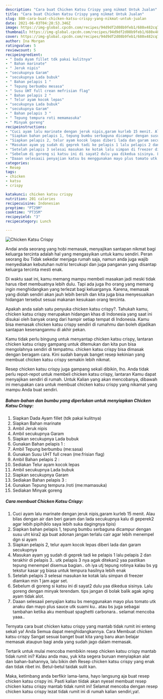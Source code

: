```yaml
---
description: "Cara buat Chicken Katsu Crispy yang nikmat Untuk Jualan"
title: "Cara buat Chicken Katsu Crispy yang nikmat Untuk Jualan"
slug: 880-cara-buat-chicken-katsu-crispy-yang-nikmat-untuk-jualan
date: 2021-06-03T04:28:53.346Z
image: https://img-global.cpcdn.com/recipes/94d9df2d08b9feb1/680x482cq70/chicken-katsu-crispy-foto-resep-utama.jpg
thumbnail: https://img-global.cpcdn.com/recipes/94d9df2d08b9feb1/680x482cq70/chicken-katsu-crispy-foto-resep-utama.jpg
cover: https://img-global.cpcdn.com/recipes/94d9df2d08b9feb1/680x482cq70/chicken-katsu-crispy-foto-resep-utama.jpg
author: Ina Morgan
ratingvalue: 5
reviewcount: 5
recipeingredient:
- " Dada Ayam fillet tdk pakai kulitnya"
- " Bahan marinate"
- " Jeruk nipis"
- "secukupnya Garam"
- "secukupnya Lada bubuk"
- " Bahan pelapis 1 "
- " Tepung berbumbu mesasa"
- " Susu UHT full crean mefrisian flag"
- " Bahan pelapis 2 "
- " Telur ayam kocok lepas"
- "secukupnya Lada bubuk"
- "secukupnya Garam"
- " Bahan pelapis 3 "
- " Tepung tempura roti memamasuka"
- " Minyak goreng"
recipeinstructions:
- "Cuci ayam lalu marinate dengan jeruk nipis,garam kurleb 15 menit. Alau bilas dengan air dan beri garam dan lada secukupnya kalu di geperek2 agar lebih pipih(klo saya lebih suka dagingnya tipis)"
- "Siapkan bahan pelapis 1, tepung bumbu serbaguna dicampur dengan susu uht kira2 aja buat adonan jangan terlalu cair agar lebih menempel dgn si ayam"
- "Siapkan pelapis 2, telur ayam kocok lepas diberi lada dan garam secukupnya"
- "Masukan ayam yg sudah di geprek tadi ke pelapis 1 lalu pelapis 2 dan terakhir di pelapis 3.. utk pelapis 3 nya agak ditekan2 yaa pastikan tepung menempel disemua bagian.. oh iya utj tepung rotinya kalau bs yg tekstur kasar yg biasa untuk tempura hasilnya lebih enak"
- "Setelah pelapis 3 selesai masukan ke kotak lalu simpan di freezer diamkan min 1 jam agar set."
- "Sebelum di goreng si katsu ini di sayat2 dulu yaa dikedua sisinya. Lalu goreng dengan minyak terendam. tips jangan di bolak balik agak aging ayam tidak alot."
- "Daaan selesaaii penyajian katsu bs menggunakan mayo plus tomato utk anaku dan mayo plus sauce utk suami ku.. atau bs juga sebagai tambahan ketika aku membuat spaghetti carbonara.. selamat mencoba yaaa.."
categories:
- Resep
tags:
- chicken
- katsu
- crispy

katakunci: chicken katsu crispy 
nutrition: 201 calories
recipecuisine: Indonesian
preptime: "PT29M"
cooktime: "PT35M"
recipeyield: "3"
recipecategory: Lunch

---
```



![Chicken Katsu Crispy](https://img-global.cpcdn.com/recipes/94d9df2d08b9feb1/680x482cq70/chicken-katsu-crispy-foto-resep-utama.jpg)

Andai anda seorang yang hobi memasak, menyajikan santapan nikmat bagi keluarga tercinta adalah hal yang mengasyikan untuk kamu sendiri. Peran seorang ibu Tidak sekedar menjaga rumah saja, namun anda juga wajib menyediakan kebutuhan nutrisi tercukupi dan juga panganan yang disantap keluarga tercinta mesti enak.

Di waktu  saat ini, kamu memang mampu membeli masakan jadi meski tidak harus ribet membuatnya lebih dulu. Tapi ada juga lho orang yang memang ingin menghidangkan yang terlezat bagi keluarganya. Karena, memasak yang diolah sendiri akan jauh lebih bersih dan kita juga bisa menyesuaikan hidangan tersebut sesuai makanan kesukaan orang tercinta. 



Apakah anda salah satu penyuka chicken katsu crispy?. Tahukah kamu, chicken katsu crispy merupakan hidangan khas di Indonesia yang saat ini disukai oleh banyak orang dari hampir setiap tempat di Indonesia. Kamu bisa memasak chicken katsu crispy sendiri di rumahmu dan boleh dijadikan santapan kesenanganmu di akhir pekan.

Kamu tidak perlu bingung untuk menyantap chicken katsu crispy, lantaran chicken katsu crispy gampang untuk ditemukan dan kita pun bisa mengolahnya sendiri di tempatmu. chicken katsu crispy bisa dimasak dengan beragam cara. Kini sudah banyak banget resep kekinian yang membuat chicken katsu crispy semakin lebih nikmat.

Resep chicken katsu crispy juga gampang sekali dibikin, lho. Anda tidak perlu repot-repot untuk membeli chicken katsu crispy, lantaran Kamu dapat menyajikan sendiri di rumah. Untuk Kalian yang akan mencobanya, dibawah ini merupakan cara untuk membuat chicken katsu crispy yang nikamat yang mampu Anda buat sendiri.

<!--inarticleads1-->

##### Bahan-bahan dan bumbu yang diperlukan untuk menyiapkan Chicken Katsu Crispy:

1. Siapkan  Dada Ayam fillet (tdk pakai kulitnya)
1. Siapkan  Bahan marinate
1. Ambil  Jeruk nipis
1. Ambil secukupnya Garam
1. Siapkan secukupnya Lada bubuk
1. Gunakan  Bahan pelapis 1 :
1. Ambil  Tepung berbumbu (me:sasa)
1. Gunakan  Susu UHT full crean (me:frisian flag)
1. Ambil  Bahan pelapis 2 :
1. Sediakan  Telur ayam kocok lepas
1. Ambil secukupnya Lada bubuk
1. Siapkan secukupnya Garam
1. Sediakan  Bahan pelapis 3 :
1. Gunakan  Tepung tempura /roti (me:mamasuka)
1. Sediakan  Minyak goreng




<!--inarticleads2-->

##### Cara membuat Chicken Katsu Crispy:

1. Cuci ayam lalu marinate dengan jeruk nipis,garam kurleb 15 menit. Alau bilas dengan air dan beri garam dan lada secukupnya kalu di geperek2 agar lebih pipih(klo saya lebih suka dagingnya tipis)
1. Siapkan bahan pelapis 1, tepung bumbu serbaguna dicampur dengan susu uht kira2 aja buat adonan jangan terlalu cair agar lebih menempel dgn si ayam
1. Siapkan pelapis 2, telur ayam kocok lepas diberi lada dan garam secukupnya
1. Masukan ayam yg sudah di geprek tadi ke pelapis 1 lalu pelapis 2 dan terakhir di pelapis 3.. utk pelapis 3 nya agak ditekan2 yaa pastikan tepung menempel disemua bagian.. oh iya utj tepung rotinya kalau bs yg tekstur kasar yg biasa untuk tempura hasilnya lebih enak
1. Setelah pelapis 3 selesai masukan ke kotak lalu simpan di freezer diamkan min 1 jam agar set.
1. Sebelum di goreng si katsu ini di sayat2 dulu yaa dikedua sisinya. Lalu goreng dengan minyak terendam. tips jangan di bolak balik agak aging ayam tidak alot.
1. Daaan selesaaii penyajian katsu bs menggunakan mayo plus tomato utk anaku dan mayo plus sauce utk suami ku.. atau bs juga sebagai tambahan ketika aku membuat spaghetti carbonara.. selamat mencoba yaaa..




Ternyata cara buat chicken katsu crispy yang mantab tidak rumit ini enteng sekali ya! Anda Semua dapat menghidangkannya. Cara Membuat chicken katsu crispy Sangat sesuai banget buat kita yang baru akan belajar memasak ataupun bagi anda yang sudah jago dalam memasak.

Tertarik untuk mulai mencoba membikin resep chicken katsu crispy mantab tidak rumit ini? Kalau anda mau, yuk kita segera buruan menyiapkan alat dan bahan-bahannya, lalu bikin deh Resep chicken katsu crispy yang enak dan tidak ribet ini. Betul-betul taidak sulit kan. 

Maka, ketimbang anda berfikir lama-lama, hayo langsung aja buat resep chicken katsu crispy ini. Pasti kalian tiidak akan nyesel membuat resep chicken katsu crispy mantab tidak rumit ini! Selamat mencoba dengan resep chicken katsu crispy lezat tidak rumit ini di rumah kalian sendiri,ya!.

